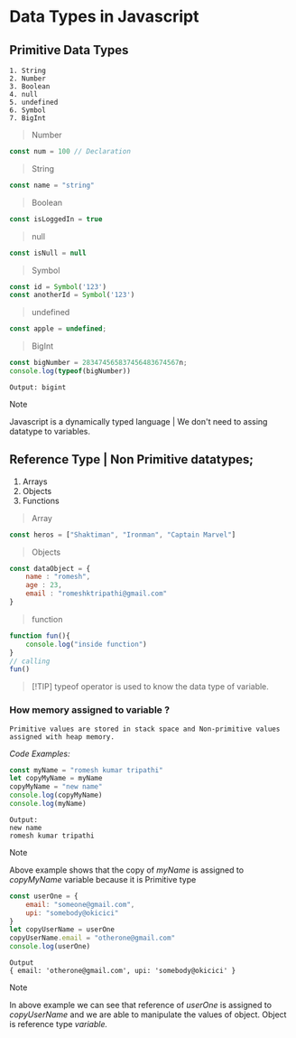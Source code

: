 # Data Types in Javascript
## Primitive Data Types
    1. String
    2. Number
    3. Boolean
    4. null
    5. undefined
    6. Symbol
    7. BigInt

> Number 
```Javascript
const num = 100 // Declaration
```

> String
```Javascript
const name = "string"
```

> Boolean
```Javascript
const isLoggedIn = true
```

> null
```js
const isNull = null
```

> Symbol
```js
const id = Symbol('123')
const anotherId = Symbol('123')
```

> undefined
```js
const apple = undefined;
```

> BigInt
```js
const bigNumber = 283474565837456483674567n;
console.log(typeof(bigNumber))
```
    Output: bigint

> [!NOTE] 
> Javascript is a dynamically typed language | We don't need to assing datatype to variables.

## Reference Type | Non Primitive datatypes;
1. Arrays
2. Objects
3. Functions

> Array
```js
const heros = ["Shaktiman", "Ironman", "Captain Marvel"]
```

> Objects
```js
const dataObject = {
    name : "romesh",
    age : 23,
    email : "romeshktripathi@gmail.com"
}
```

> function
```js
function fun(){
    console.log("inside function")
}
// calling 
fun()
```

> [!TIP] typeof operator is used to know the data type of variable.


### How memory assigned to variable ?

    Primitive values are stored in stack space and Non-primitive values assigned with heap memory.

*Code Examples:*
```js
const myName = "romesh kumar tripathi"
let copyMyName = myName
copyMyName = "new name"
console.log(copyMyName)
console.log(myName)
```
    Output:
    new name
    romesh kumar tripathi
> [!NOTE] 
> Above example shows that the copy of *myName* is assigned to *copyMyName* variable because it is Primitive type

```js
const userOne = {
    email: "someone@gmail.com",
    upi: "somebody@okicici"
}
let copyUserName = userOne
copyUserName.email = "otherone@gmail.com"
console.log(userOne)
```
    Output
    { email: 'otherone@gmail.com', upi: 'somebody@okicici' }

> [!NOTE]
> In above example we can see that reference of *userOne* is assigned to *copyUserName* and we are able to manipulate the values of object. Object is reference type *variable.*